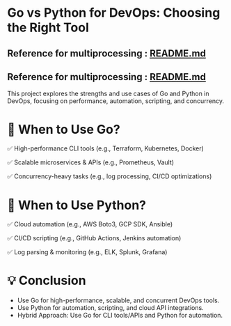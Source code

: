# Go vs Python for DevOps: Choosing the Right Tool

## Reference for multiprocessing : [README.md](go-vs-python/multiprocessing/README.md)

## Reference for multiprocessing :  [README.md](go-vs-python/multithreading/README.md)


This project explores the strengths and use cases of Go and Python in DevOps, focusing on performance, automation, scripting, and concurrency.

# 🚀 When to Use Go?

✅ High-performance CLI tools (e.g., Terraform, Kubernetes, Docker)

✅ Scalable microservices & APIs (e.g., Prometheus, Vault)

✅ Concurrency-heavy tasks (e.g., log processing, CI/CD optimizations)

# 🐍 When to Use Python?

✅ Cloud automation (e.g., AWS Boto3, GCP SDK, Ansible)

✅ CI/CD scripting (e.g., GitHub Actions, Jenkins automation)

✅ Log parsing & monitoring (e.g., ELK, Splunk, Grafana)

# 💡 Conclusion
- Use Go for high-performance, scalable, and concurrent DevOps tools.
- Use Python for automation, scripting, and cloud API integrations.
- Hybrid Approach: Use Go for CLI tools/APIs and Python for automation.


